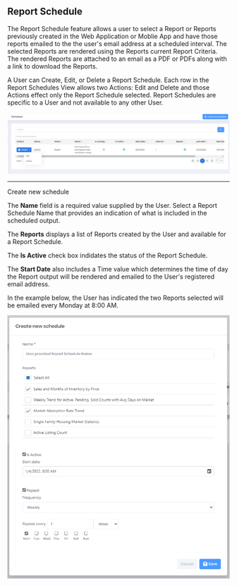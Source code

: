 ## Report Schedule

The Report Schedule feature allows a user to select a Report or Reports previously created in the Web Application or Moblie App and have those reports emailed to the the user's email address at a scheduled interval. The selected Reports are rendered using the Reports current Report Criteria. The rendered Reports are attached to an email as a PDF or PDFs along with a link to download the Reports.

A User can Create, Edit, or Delete a Report Schedule. Each row in the Report Schedules View allows two Actions: Edit and Delete and those Actions effect only the Report Schedule selected. Report Schedules are specific to a User and not available to any other User.

![report_schedule_new](../images/reda_rpt_schedule_view.PNG)

***
Create new schedule

The **Name** field is a required value supplied by the User. Select a Report Schedule Name that provides an indication of what is included in the scheduled output.

The **Reports** displays a list of Reports created by the User and available for a Report Schedule.

The **Is Active** check box indidates the status of the Report Schedule.

The **Start Date** also includes a Time value which determines the time of day the Report output will be rendered and emailed to the User's registered email address.

In the example below, the User has indicated the two Reports selected will be emailed every Monday at 8:00 AM.

![report_schedule_new](../images/reda_rpt_schedule_create_new.PNG)



